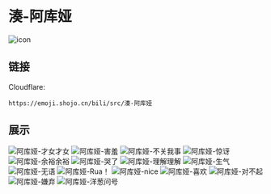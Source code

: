 # 湊-阿库娅
![icon](https://emoji.shojo.cn/bili/src/湊-阿库娅/icon.png)
## 链接
Cloudflare:
```
https://emoji.shojo.cn/bili/src/湊-阿库娅
```
## 展示
![阿库娅-才女才女](https://emoji.shojo.cn/bili/src/湊-阿库娅/阿库娅-才女才女.png)
![阿库娅-害羞](https://emoji.shojo.cn/bili/src/湊-阿库娅/阿库娅-害羞.png)
![阿库娅-不关我事](https://emoji.shojo.cn/bili/src/湊-阿库娅/阿库娅-不关我事.png)
![阿库娅-惊讶](https://emoji.shojo.cn/bili/src/湊-阿库娅/阿库娅-惊讶.png)
![阿库娅-余裕余裕](https://emoji.shojo.cn/bili/src/湊-阿库娅/阿库娅-余裕余裕.png)
![阿库娅-哭了](https://emoji.shojo.cn/bili/src/湊-阿库娅/阿库娅-哭了.png)
![阿库娅-理解理解](https://emoji.shojo.cn/bili/src/湊-阿库娅/阿库娅-理解理解.png)
![阿库娅-生气](https://emoji.shojo.cn/bili/src/湊-阿库娅/阿库娅-生气.png)
![阿库娅-无语](https://emoji.shojo.cn/bili/src/湊-阿库娅/阿库娅-无语.png)
![阿库娅-Rua！](https://emoji.shojo.cn/bili/src/湊-阿库娅/阿库娅-Rua！.png)
![阿库娅-nice](https://emoji.shojo.cn/bili/src/湊-阿库娅/阿库娅-nice.png)
![阿库娅-喜欢](https://emoji.shojo.cn/bili/src/湊-阿库娅/阿库娅-喜欢.png)
![阿库娅-对不起](https://emoji.shojo.cn/bili/src/湊-阿库娅/阿库娅-对不起.png)
![阿库娅-嫌弃](https://emoji.shojo.cn/bili/src/湊-阿库娅/阿库娅-嫌弃.png)
![阿库娅-洋葱问号](https://emoji.shojo.cn/bili/src/湊-阿库娅/阿库娅-洋葱问号.png)
